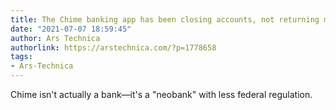 ```yaml
---
title: The Chime banking app has been closing accounts, not returning money
date: "2021-07-07 18:59:45"
author: Ars Technica
authorlink: https://arstechnica.com/?p=1778658
tags:
- Ars-Technica
---
```

Chime isn't actually a bank—it's a "neobank" with less federal regulation.